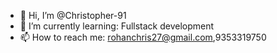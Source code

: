 - 👋 Hi, I’m @Christopher-91
- 🌱 I’m currently learning: Fullstack development
- 📫 How to reach me: rohanchris27@gmail.com,9353319750


